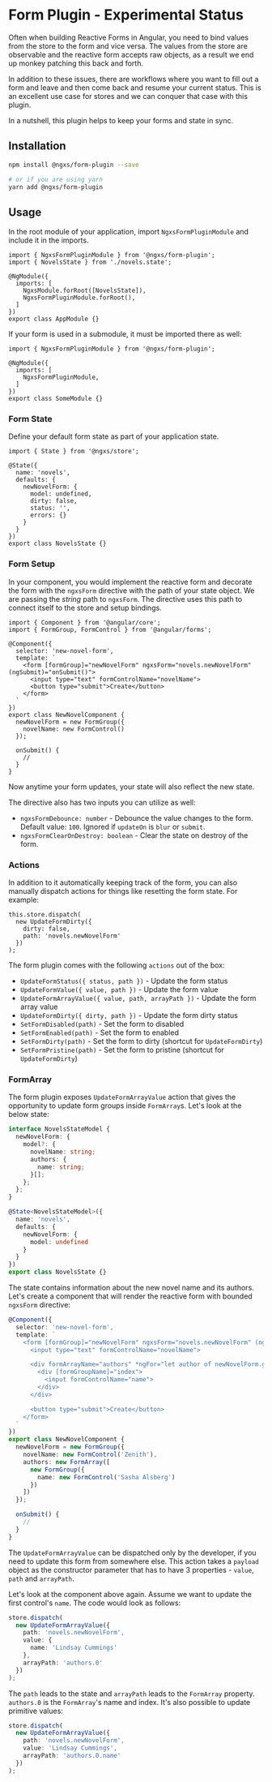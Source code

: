 # Form Plugin - Experimental Status

Often when building Reactive Forms in Angular, you need to bind values from the
store to the form and vice versa. The values from the store are observable and
the reactive form accepts raw objects, as a result we end up monkey patching
this back and forth.

In addition to these issues, there are workflows where you want
to fill out a form and leave and then come back and resume your current status.
This is an excellent use case for stores and we can conquer that case with this plugin.

In a nutshell, this plugin helps to keep your forms and state in sync.

## Installation

```bash
npm install @ngxs/form-plugin --save

# or if you are using yarn
yarn add @ngxs/form-plugin
```

## Usage

In the root module of your application, import `NgxsFormPluginModule`
and include it in the imports.

```TS
import { NgxsFormPluginModule } from '@ngxs/form-plugin';
import { NovelsState } from './novels.state';

@NgModule({
  imports: [
    NgxsModule.forRoot([NovelsState]),
    NgxsFormPluginModule.forRoot(),
  ]
})
export class AppModule {}
```

If your form is used in a submodule, it must be imported there as well:

```TS
import { NgxsFormPluginModule } from '@ngxs/form-plugin';

@NgModule({
  imports: [
    NgxsFormPluginModule,
  ]
})
export class SomeModule {}
```

### Form State

Define your default form state as part of your application state.

```TS
import { State } from '@ngxs/store';

@State({
  name: 'novels',
  defaults: {
    newNovelForm: {
      model: undefined,
      dirty: false,
      status: '',
      errors: {}
    }
  }
})
export class NovelsState {}
```

### Form Setup

In your component, you would implement the reactive form and
decorate the form with the `ngxsForm` directive with the path
of your state object. We are passing the _string_ path to `ngxsForm`.
The directive uses this path to connect itself to the store and setup bindings.

```TS
import { Component } from '@angular/core';
import { FormGroup, FormControl } from '@angular/forms';

@Component({
  selector: 'new-novel-form',
  template: `
    <form [formGroup]="newNovelForm" ngxsForm="novels.newNovelForm" (ngSubmit)="onSubmit()">
      <input type="text" formControlName="novelName">
      <button type="submit">Create</button>
    </form>
  `
})
export class NewNovelComponent {
  newNovelForm = new FormGroup({
    novelName: new FormControl()
  });

  onSubmit() {
    //
  }
}
```

Now anytime your form updates, your state will also reflect the new state.

The directive also has two inputs you can utilize as well:

- `ngxsFormDebounce: number` - Debounce the value changes to the form. Default value: `100`. Ignored if `updateOn` is `blur` or `submit`.
- `ngxsFormClearOnDestroy: boolean` - Clear the state on destroy of the form.

### Actions

In addition to it automatically keeping track of the form, you can also
manually dispatch actions for things like resetting the form state. For example:

```TS
this.store.dispatch(
  new UpdateFormDirty({
    dirty: false,
    path: 'novels.newNovelForm'
  })
);
```

The form plugin comes with the following `actions` out of the box:

- `UpdateFormStatus({ status, path })` - Update the form status
- `UpdateFormValue({ value, path })` - Update the form value
- `UpdateFormArrayValue({ value, path, arrayPath })` - Update the form array value
- `UpdateFormDirty({ dirty, path })` - Update the form dirty status
- `SetFormDisabled(path)` - Set the form to disabled
- `SetFormEnabled(path)` - Set the form to enabled
- `SetFormDirty(path)` - Set the form to dirty (shortcut for `UpdateFormDirty`)
- `SetFormPristine(path)` - Set the form to pristine (shortcut for `UpdateFormDirty`)

### FormArray

The form plugin exposes `UpdateFormArrayValue` action that gives the opportunity to update
form groups inside `FormArray`s. Let's look at the below state:

```ts
interface NovelsStateModel {
  newNovelForm: {
    model?: {
      novelName: string;
      authors: {
        name: string;
      }[];
    };
  };
}

@State<NovelsStateModel>({
  name: 'novels',
  defaults: {
    newNovelForm: {
      model: undefined
    }
  }
})
export class NovelsState {}
```

The state contains information about the new novel name and its authors. Let's create a component
that will render the reactive form with bounded `ngxsForm` directive:

```ts
@Component({
  selector: 'new-novel-form',
  template: `
    <form [formGroup]="newNovelForm" ngxsForm="novels.newNovelForm" (ngSubmit)="onSubmit()">
      <input type="text" formControlName="novelName">

      <div formArrayName="authors" *ngFor="let author of newNovelForm.get('authors').controls; index as index" >
        <div [formGroupName]="index">
          <input formControlName="name">
        </div>
      </div>

      <button type="submit">Create</button>
    </form>
  `
})
export class NewNovelComponent {
  newNovelForm = new FormGroup({
    novelName: new FormControl('Zenith'),
    authors: new FormArray([
      new FormGroup({
        name: new FormControl('Sasha Alsberg')
      })
    ])
  });

  onSubmit() {
    //
  }
}
```

The `UpdateFormArrayValue` can be dispatched only by the developer, if you need to update this form from somewhere else.
This action takes a `payload` object as the constructor parameter that has to have 3 properties - `value`, `path` and
`arrayPath`.

Let's look at the component above again. Assume we want to update the first control's `name`. The code would look as follows:

```ts
store.dispatch(
  new UpdateFormArrayValue({
    path: 'novels.newNovelForm',
    value: {
      name: 'Lindsay Cummings'
    },
    arrayPath: 'authors.0'
  })
);
```

The `path` leads to the state and `arrayPath` leads to the `FormArray` property. `authors.0` is the `FormArray`'s name and index.
It's also possible to update primitive values:

```ts
store.dispatch(
  new UpdateFormArrayValue({
    path: 'novels.newNovelForm',
    value: 'Lindsay Cummings',
    arrayPath: 'authors.0.name'
  })
);
```
